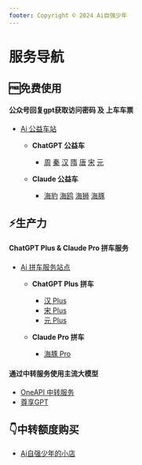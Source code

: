 ```yaml
---
footer: Copyright © 2024 Ai自强少年
---
```


# 服务导航

## 🆓免费使用 
#### 公众号回复gpt获取访问密码 及 上车车票

- [Ai 公益车站](https://station.hugai.top)

    - **ChatGPT 公益车**
        - [周](https://zhou.hugai.top) [秦](https://qin.hugai.top) [汉](https://han.hugai.top) [隋](https://sui.hugai.top) [唐](https://tang.hugai.top) [宋](https://song.hugai.top) [元](https://yuan.hugai.top)

    - **Claude 公益车**
        - [海豹](https://haibao.hugai.top) [海鸥](https://haiou.hugai.top) [海狮](https://haishi.hugai.top) [海豚](https://haitun.hugai.top) 

## ⚡生产力

#### ChatGPT Plus & Claude Pro 拼车服务

- [Ai 拼车服务站点](https://station.aiporters.com)

    - **ChatGPT Plus 拼车**
        - [汉 Plus](https://hanplus.aiporters.com)
        - [宋 Plus](https://songplus.aiporters.com)
        - [元 Plus](https://yuanplus.aiporters.com)
    
    - **Claude Pro 拼车**
        - [海豚 Pro](https://haitunpro.aiporters.com)

#### 通过中转服务使用主流大模型

- [OneAPI 中转服务](https://one-api.aiporters.com)
- [尊享GPT](https://next.aiporters.com)


## 👇中转额度购买

- [Ai自强少年的小店](https://store.wehugai.com)
